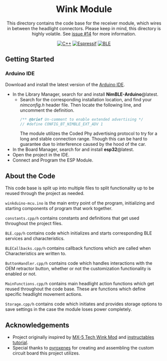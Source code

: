 <div align="center">

# Wink Module

This directory contains the code base for the receiver module, which wires in between the headlight connectors. Please keep in mind, this directory is highly volatile. See [issue #14](https://github.com/seasaltsaige/winkduino-long-range/issues/14) for more information.

[![C++](https://img.shields.io/badge/c++-%2300599C.svg?style=for-the-badge&logo=c%2B%2B&logoColor=white)](https://cplusplus.com/)
[![Espressif](https://img.shields.io/badge/espressif-E7352C.svg?style=for-the-badge&logo=espressif&logoColor=white)](https://www.espressif.com/)
[![BLE](https://img.shields.io/badge/Bluetooth_Low_Energy-0082FC.svg?style=for-the-badge&logo=Bluetooth&logoColor=white)](https://www.bluetooth.com/learn-about-bluetooth/tech-overview/)
</div>

## Getting Started
### Arduino IDE
Download and install the latest version of the [Arduino IDE](https://www.arduino.cc/en/software/).

- In the Library Manager, search for and install **NimBLE-Arduino**@latest.
  - Search for the corresponding installation location, and find your *nimconfig.h* header file. Then locate the following line, and uncomment the definition.
    ```h
    /** @brief Un-comment to enable extended advertising */
    // #define CONFIG_BT_NIMBLE_EXT_ADV 1
    ```
    The module utilizes the Coded Phy advertising protocol to try for a long and stable connection range. Though this can be hard to guarantee due to interference caused by the hood of the car.
- In the Board Manager, search for and install **esp32**@latest.
- Open the project in the IDE.
- Connect and Program the ESP Module.

## About the Code

This code base is split up into multiple files to split functionality up to be reused through the project as needed.

`winkduino-mcu.ino` is the main entry point of the program, initializing and starting components of program that work together.

`constants.cpp/h` contains constants and definitions that get used throughout the project files.

`BLE.cpp/h` contains code which initializes and starts corresponding BLE services and characteristics. 

`BLECallbacks.cpp/h` contains callback functions which are called when Characteristics are written to.

`ButtonHandler.cpp/h` contains code which handles interactions with the OEM retractor button, whether or not the customization functionality is enabled or not.

`MainFunctions.cpp/h` contains main headlight action functions which get reused throughout the code base. These are functions which define specific headlight movement actions.

`Storage.cpp/h` contains code which initiates and provides storage options to save settings in the case the module loses power completely.

## Acknowledgements

- Project originally inspired by [MX-5 Tech Wink Mod](https://mx5tech.co.uk/wink-sleepy-eye-mod) and [instructables tutorial](https://www.instructables.com/Popup-headlight-wink-with-arduino-and-relay-board-/).
- Special thanks to [pyroxenes](https://github.com/pyroxenes/) for creating and assembling the custom circuit board this project utilizes.
